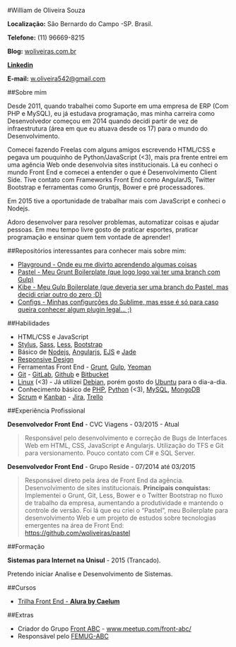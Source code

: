 #William de Oliveira Souza

**Localização:** São Bernardo do Campo -SP. Brasil.

**Telefone:** (11) 96669-8215

**Blog:** [woliveiras.com.br](http://woliveiras.com.br)

**[Linkedin](https://linkedin.com/in/woliveira542)**

**E-mail:** w.oliveira542@gmail.com

##Sobre mim

Desde 2011, quando trabalhei como Suporte em uma empresa de ERP (Com PHP e MySQL), eu já estudava programação, mas minha carreira como Desenvolvedor começou em 2014 quando decidi partir de vez de infraestrutura (área em que eu atuava desde os 17) para o mundo do Desenvolvimento.

Comecei fazendo Freelas com alguns amigos escrevendo HTML/CSS e pegava um pouquinho de Python/JavaScript (<3), mais pra frente entrei em uma agência Web onde desenvolvia sites institucionais. Lá eu conheci o mundo Front End e comecei a entender o que é Desenvolvimento Client Side. Tive contato com Frameworks Front End como AngularJS, Twitter Bootstrap e ferramentas como Gruntjs, Bower e pré processadores.

Em 2015 tive a oportunidade de trabalhar mais com JavaScript e conheci o Nodejs.

Adoro desenvolver para resolver problemas, automatizar coisas e ajudar pessoas. Em meu tempo livre gosto de praticar esportes, praticar programação e ensinar quem tem vontade de aprender!

##Repositórios interessantes para conhecer mais sobre mim:

- [Playground - Onde eu me divirto aprendendo algumas coisas](https://github.com/woliveiras/playground)
- [Pastel - Meu Grunt Boilerplate (que logo logo vai ter uma branch com Gulp)](https://github.com/woliveiras/pastel)
- [Kibe - Meu Gulp Boilerplate (que deveria ser uma branch do Pastel, mas decidi criar outro do zero ;D)](https://github.com/woliveiras/kibe)
- [Configs - Minhas configurções do Sublime, mas esse é só para caso queira conhecer algum plugin legal... ;)](https://github.com/woliveiras/configs)

##Habilidades

* HTML/CSS e JavaScript
* [Stylus](https://learnboost.github.io/stylus/), [Sass](http://sass-lang.com/), [Less](http://lesscss.org/), [Bootstrap](http://getbootstrap.com/)
* Básico de [Nodejs](https://nodejs.org/en/), [Angularjs](https://angularjs.org/), [EJS](http://ejs.co/) e [Jade](http://jade-lang.com/)
* [Responsive Design](http://arquiteturadeinformacao.com/mobile/o-que-e-responsive-web-design/)
* Ferramentas Front End - [Grunt](http://gruntjs.com/), [Gulp](http://gulpjs.com/), [Yeoman](http://yeoman.io/)
* [Git](https://git-scm.com/) - [GitLab](https://about.gitlab.com/), [Github](https://github.com) e [Bitbucket](https://bitbucket.org/)
* [Linux](http://www.linuxfoundation.org/what-is-linux) (<3) - Já utilizei [Debian](https://www.debian.org/index.pt.html), porém gosto do [Ubuntu](http://http://ubuntu.com/) para o dia-a-dia.
* Conhecimento básico de [PHP](https://secure.php.net/), [Python](http://wiki.python.org.br/) (<3), [MySQL](https://www.mysql.com/), [MongoDB](https://www.mongodb.org/)
* [Scrum](https://www.scrum.org/) e [Kanban](http://kanbanblog.com/explained/) - [Jira](https://www.atlassian.com/software/jira), [Trello](https://trello.com/)

##Experiência Profissional

**Desenvolvedor Front End** - CVC Viagens - 03/2015 - Atual

> Responsável pelo desenvolvimento e correção de Bugs de Interfaces Web em HTML, CSS, JavaScript e Angularjs.
Utilização do TFS e Git para versionamento.
Pouco contato com C# e SQL Server.

**Desenvolvedor Front End** - Grupo Reside - 07/2014 até 03/2015

> Responsável direto pela área de Front End da agência. Desenvolvimento de sites institucionais. **Principais conquistas:** Implementei o Grunt, Git, Less, Bower e o Twitter Bootstrap no fluxo de trabalho da empresa, aumentando a produtividade e mantendo o controle de versão.
Foi lá que eu criei o “Pastel”, meu Boilerplate para desenvolvimento Web e um projeto de estudos sobre tecnologias emergentes na área de Front End: https://github.com/woliveiras/pastel

##Formação

**Sistemas para Internet na Unisul** - 2015 (Trancado).

Pretendo iniciar Analise e Desenvolvimento de Sistemas.

##Cursos

* [Trilha Front End - **Alura by Caelum**](https://www.alura.com.br/cursos-online-front-end)


##Extras

* Criador do Grupo [Front ABC](https://github.com/front-abc) - www.meetup.com/front-abc/
* Responsável pelo [FEMUG-ABC](http://abc.femug.com)
